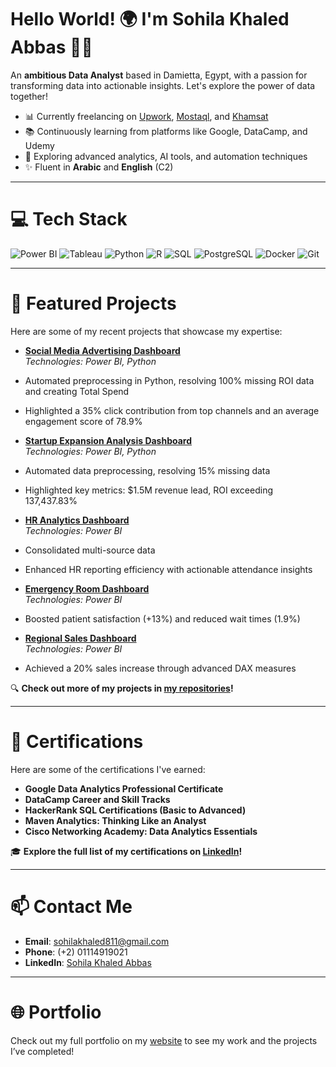 # Hello World! 🌍 I'm Sohila Khaled Abbas 👋🏼
An **ambitious Data Analyst** based in Damietta, Egypt, with a passion for transforming data into actionable insights. Let's explore the power of data together!

- 📊 Currently freelancing on [Upwork](https://www.upwork.com/freelancers/~0101a179450fb0cceb?viewMode=1), [Mostaql](https://mostaql.com/u/sohilaxkhaled), and [Khamsat](https://khamsat.com/user/sohilakhaledabbas)
- 📚 Continuously learning from platforms like Google, DataCamp, and Udemy
- 🌱 Exploring advanced analytics, AI tools, and automation techniques
- ✨ Fluent in **Arabic** and **English** (C2)

---

# 💻 Tech Stack
![Power BI](https://img.shields.io/badge/Power%20BI-%23F2C811.svg?style=for-the-badge&logo=powerbi&logoColor=white)
![Tableau](https://img.shields.io/badge/Tableau-E97627?style=for-the-badge&logo=tableau&logoColor=white)
![Python](https://img.shields.io/badge/python-%233776AB.svg?style=for-the-badge&logo=python&logoColor=white)
![R](https://img.shields.io/badge/R-%23276DC3.svg?style=for-the-badge&logo=r&logoColor=white)
![SQL](https://img.shields.io/badge/SQL-%2300758F.svg?style=for-the-badge&logo=sqlite&logoColor=white)
![PostgreSQL](https://img.shields.io/badge/PostgreSQL-%23316192.svg?style=for-the-badge&logo=postgresql&logoColor=white)
![Docker](https://img.shields.io/badge/Docker-%230db7ed.svg?style=for-the-badge&logo=docker&logoColor=white)
![Git](https://img.shields.io/badge/Git-%23F05033.svg?style=for-the-badge&logo=git&logoColor=white)

---

# 🚀 Featured Projects
Here are some of my recent projects that showcase my expertise:
- **[Social Media Advertising Dashboard](https://github.com/Sohila-Khaled-Abbas/Social-Media-Advertising-Dashboard)**  
*Technologies: Power BI, Python*  
- Automated preprocessing in Python, resolving 100% missing ROI data and creating Total Spend
- Highlighted a 35% click contribution from top channels and an average engagement score of 78.9%
- **[Startup Expansion Analysis Dashboard](https://github.com/Sohila-Khaled-Abbas/Startup-Expansion-Analysis-Dashboard)**  
*Technologies: Power BI, Python*  
- Automated data preprocessing, resolving 15% missing data
- Highlighted key metrics: $1.5M revenue lead, ROI exceeding 137,437.83%

- **[HR Analytics Dashboard](https://github.com/Sohila-Khaled-Abbas/HR-Analytics-Dashboard)**  
*Technologies: Power BI*  
- Consolidated multi-source data
- Enhanced HR reporting efficiency with actionable attendance insights

- **[Emergency Room Dashboard](https://github.com/Sohila-Khaled-Abbas/Emergency-Room-Dashboard)**  
*Technologies: Power BI*  
- Boosted patient satisfaction (+13%) and reduced wait times (1.9%)

- **[Regional Sales Dashboard](https://github.com/Sohila-Khaled-Abbas/regional-sales-dashboard)**  
*Technologies: Power BI*  
- Achieved a 20% sales increase through advanced DAX measures
  
🔍 **Check out more of my projects in [my repositories](https://github.com/Sohila-Khaled-Abbas?tab=repositories)!**

---

# 🌟 Certifications
Here are some of the certifications I've earned:
- **Google Data Analytics Professional Certificate**
- **DataCamp Career and Skill Tracks**
- **HackerRank SQL Certifications (Basic to Advanced)**
- **Maven Analytics: Thinking Like an Analyst**
- **Cisco Networking Academy: Data Analytics Essentials**

🎓 **Explore the full list of my certifications on [LinkedIn](https://www.linkedin.com/in/sohilakhaledabbas/)!**

---

# 📫 Contact Me
- **Email**: [sohilakhaled811@gmail.com](mailto:sohilakhaled811@gmail.com)
- **Phone**: (+2) 01114919021
- **LinkedIn**: [Sohila Khaled Abbas](https://www.linkedin.com/in/sohilakhaledabbas/)

---

# 🌐 Portfolio

Check out my full portfolio on my [website](https://sohila-khaled-abbas.github.io/Portfolio/index.html) to see my work and the projects I’ve completed!

